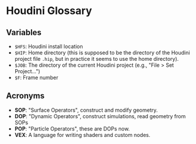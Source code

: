 # Houdini Glossary

## Variables

- `$HFS`: Houdini install location
- `$HIP`: Home directory (this is supposed to be the directory of the Houdini project file `.hip`, but in practice it seems to use the home directory).
- `$JOB`: The directory of the current Houdini project (e.g., "File > Set Project...")
- `$F`: Frame number

## Acronyms

- **SOP**: "Surface Operators", construct and modify geometry.
- **DOP**: "Dynamic Operators", construct simulations, read geometry from SOPs
- **POP**: "Particle Operators", these are DOPs now.
- **VEX**: A language for writing shaders and custom nodes.